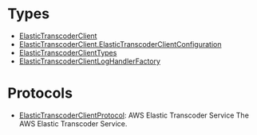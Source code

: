 # Types

  - [ElasticTranscoderClient](/aws-sdk-swift/reference/0.x/AWSElasticTranscoder/ElasticTranscoderClient)
  - [ElasticTranscoderClient.ElasticTranscoderClientConfiguration](/aws-sdk-swift/reference/0.x/AWSElasticTranscoder/ElasticTranscoderClient_ElasticTranscoderClientConfiguration)
  - [ElasticTranscoderClientTypes](/aws-sdk-swift/reference/0.x/AWSElasticTranscoder/ElasticTranscoderClientTypes)
  - [ElasticTranscoderClientLogHandlerFactory](/aws-sdk-swift/reference/0.x/AWSElasticTranscoder/ElasticTranscoderClientLogHandlerFactory)

# Protocols

  - [ElasticTranscoderClientProtocol](/aws-sdk-swift/reference/0.x/AWSElasticTranscoder/ElasticTranscoderClientProtocol):
    AWS Elastic Transcoder Service The AWS Elastic Transcoder Service.
